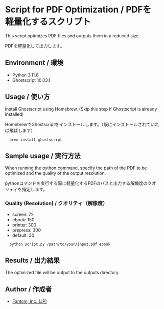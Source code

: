 # Script for PDF Optimization / PDFを軽量化するスクリプト

This script optimizes PDF files and outputs them in a reduced size.



PDFを軽量化して出力します。

## Environment / 環境

* Python 3.11.6
* Ghostscript 10.03.1

## Usage / 使い方

Install Ghostscript using Homebrew. (Skip this step if Ghostscript is already installed)

HomebrewでGhostscriptをインストールします。（既にインストールされていれば飛ばします）

```shell
  brew install ghostscript
```

## Sample usage / 実行方法

When running the python command, specify the path of the PDF to be optimized and the quality of the output resolution.

pythonコマンドを実行する際に軽量化するPDFのパスと出力する解像度のクオリティを指定します。

### Quality (Resolution) / クオリティ（解像度）

* screen: 72
* ebook: 150
* printer: 300
* prepress: 300
* default: 30

```shell
  python script.py /path/to/your/input.pdf ebook
```

## Results / 出力結果

The optimized file will be output to the outputs directory.

## Author / 作成者

- [Fantom, Inc. (JP)](https://twitter.com/Fantomcojp)

